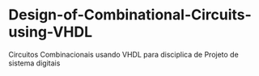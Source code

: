 # Design-of-Combinational-Circuits-using-VHDL
Circuitos Combinacionais usando VHDL para disciplica de Projeto de sistema digitais
